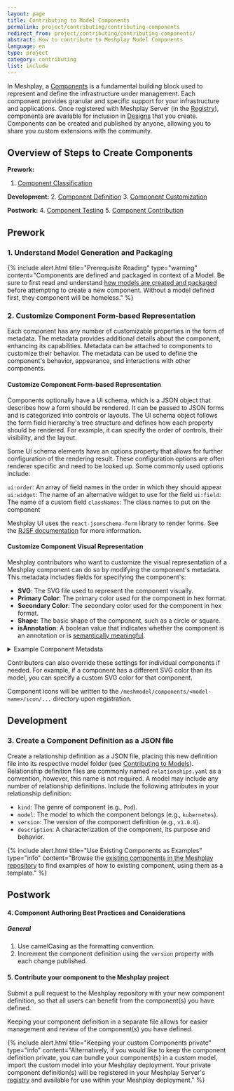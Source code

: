 ```yaml
---
layout: page
title: Contributing to Model Components
permalink: project/contributing/contributing-components
redirect_from: project/contributing/contributing-components/
abstract: How to contribute to Meshplay Model Components
language: en
type: project
category: contributing
list: include
---
```


In Meshplay, a [Components](/concepts/logical/components) is a fundamental building block used to represent and define the infrastructure under management. Each component provides granular and specific support for your infrastructure and applications. Once registered with Meshplay Server (in the [Registry](/concepts/logical/registry)), components are available for inclusion in [Designs](/concepts/logical/designs) that you create. Components can be created and published by anyone, allowing you to share you custom extensions with the community.

## Overview of Steps to Create Components

**Prework:**

<!-- 1. [Component Identification](#component-identification) -->
1. [Component Classification](#component-classification) 

**Development:**
2. [Component Definition](#component-definitions)
3. [Component Customization](#component-customization)

**Postwork:**
4. [Component Testing](#component-testing)
5. [Component Contribution](#component-contribution)

## Prework

<a id="component-classification"></a>

### 1. Understand Model Generation and Packaging

{% include alert.html title="Prerequisite Reading" type="warning" content="Components are defined and packaged in context of a Model. Be sure to first read and understand <a href='/project/contributing/contributing-models'>how models are created and packaged</a> before attempting to create a new component. Without a model defined first, they component will be homeless." %}

<a id="component-customization"></a>

### 2. Customize Component Form-based Representation

Each component has any number of customizable properties in the form of metadata. The metadata provides additional details about the component, enhancing its capabilities. Metadata can be attached to components to customize their behavior. The metadata can be used to define the component's behavior, appearance, and interactions with other components.

#### Customize Component Form-based Representation

Components optionally have a UI schema, which is a JSON object that describes how a form should be rendered. It can be passed to JSON forms and is categorized into controls or layouts. The UI schema object follows the form field hierarchy's tree structure and defines how each property should be rendered. For example, it can specify the order of controls, their visibility, and the layout.

Some UI schema elements have an options property that allows for further configuration of the rendering result. These configuration options are often renderer specific and need to be looked up. Some commonly used options include:

`ui:order`: An array of field names in the order in which they should appear
`ui:widget`: The name of an alternative widget to use for the field
`ui:field`: The name of a custom field
`classNames`: The class names to put on the component

Meshplay UI uses the `react-jsonschema-form` library to render forms. See the [RJSF documentation](https://rjsf-team.github.io/react-jsonschema-form/docs/) for more information.

#### Customize Component Visual Representation

Meshplay contributors who want to customize the visual representation of a Meshplay component can do so by modifying the component's metadata. This metadata includes fields for specifying the component's:

* **SVG**: The SVG file used to represent the component visually.
* **Primary Color**: The primary color used for the component in hex format.
* **Secondary Color**: The secondary color used for the component in hex format.
* **Shape**: The basic shape of the component, such as a circle or square.
* **isAnnotation**: A boolean value that indicates whether the component is an annotation or is [semantically meaningful]({{site.baseurl}}/concepts/logical/components).

<details>
<summary>Example Component Metadata</summary>
<pre><code class="highlight-json">
"metadata": {
   "capabilities": "",
   "defaultData": "",
   "genealogy": "",
   "isAnnotation": false,
   "isCustomResource": false,
   "isModelAnnotation": "FALSE",
   "isNamespaced": false,
   "logoURL": "Created by Meshplay Authors",
   "model": "kubernetes",
   "modelDisplayName": "Kubernetes",
   "primaryColor": "#326CE5",
   "secondaryColor": "#7aa1f0",
   "shape": "round-rectangle",
   "shapePolygonPoints": "",
   "status": "enabled",
   "styleOverrides": "{\"height\":\"22px\", \"width\":\"22px\", \"x\":\"8.5\", \"y\":\"7.5\"}",
   "styles": "{\"height\":\"22px\", \"width\":\"22px\", \"x\":\"8.5\", \"y\":\"7.5\"}",
   "subCategory": "",
   "svgColor": "\u003csvg width=\"90\" height=\"90\" viewBox=\"0 0 90 90\" fill=\"none\" xmlns=\"http://www.w3.org/2000/svg\"\u003e\n\u003cpath fill-rule=\"evenodd\" clip-rule=\"evenodd\" d=\"M41.0114 45.015C51.699 45.015 60.363 36.3512 60.363 25.6637C60.363 14.9763 51.699 6.3125 41.0114 6.3125C30.3239 6.3125 21.6599 14.9763 21.6599 25.6637C21.6599 36.3512 30.3239 45.015 41.0114 45.015ZM26.9841 46.0338C27.3733 45.9771 27.7668 46.0783 28.0996 46.2881C31.5844 48.484 36.0555 49.8036 40.931 49.8036C45.8346 49.8036 50.3289 48.4688 53.8223 46.2502C54.148 46.0434 54.5325 45.9405 54.9151 45.9897C64.2686 47.1911 71.4966 55.1832 71.4966 64.8635V72.3594C71.4966 78.7567 66.3106 83.9428 59.9132 83.9428H22.308C15.9107 83.9428 10.7246 78.7567 10.7246 72.3594V64.8635C10.7246 55.2946 17.7872 47.3752 26.9841 46.0338Z\" fill=\"#326CE5\"/\u003e\n\u003cpath fill-rule=\"evenodd\" clip-rule=\"evenodd\" d=\"M72.0356 82.4937C73.7201 80.3512 74.7249 77.649 74.7249 74.7122V64.0123C74.7249 55.9577 70.1245 48.9776 63.408 45.5561C72.7393 47.0963 79.8167 54.6562 79.7238 63.5783V72.0106C79.7238 76.766 76.5504 80.8211 72.0356 82.4937ZM63.6189 25.6633C63.6189 30.5769 62.1331 35.1434 59.5862 38.9381C66.2233 36.7133 71.0055 30.4442 71.0055 23.0581C71.0055 13.8103 63.5088 6.31348 54.261 6.31348C54.0822 6.31348 53.904 6.31628 53.7266 6.32184C59.7194 10.6542 63.6189 17.7034 63.6189 25.6633Z\" fill=\"#326CE5\"/\u003e\n\u003c/svg\u003e\n",
   "svgComplete": "",
   "svgWhite": "\u003csvg width=\"90\" height=\"90\" viewBox=\"0 0 90 90\" fill=\"none\" xmlns=\"http://www.w3.org/2000/svg\"\u003e\n\u003cpath fill-rule=\"evenodd\" clip-rule=\"evenodd\" d=\"M41.0114 45.015C51.699 45.015 60.363 36.3512 60.363 25.6637C60.363 14.9763 51.699 6.3125 41.0114 6.3125C30.3239 6.3125 21.6599 14.9763 21.6599 25.6637C21.6599 36.3512 30.3239 45.015 41.0114 45.015ZM26.9841 46.0338C27.3733 45.9771 27.7668 46.0783 28.0996 46.2881C31.5844 48.484 36.0555 49.8036 40.931 49.8036C45.8346 49.8036 50.3289 48.4688 53.8223 46.2502C54.148 46.0434 54.5325 45.9405 54.9151 45.9897C64.2686 47.1911 71.4966 55.1832 71.4966 64.8635V72.3594C71.4966 78.7567 66.3106 83.9428 59.9132 83.9428H22.308C15.9107 83.9428 10.7246 78.7567 10.7246 72.3594V64.8635C10.7246 55.2946 17.7872 47.3752 26.9841 46.0338Z\" fill=\"white\"/\u003e\n\u003cpath fill-rule=\"evenodd\" clip-rule=\"evenodd\" d=\"M72.0356 82.4937C73.7201 80.3512 74.7249 77.649 74.7249 74.7122V64.0123C74.7249 55.9577 70.1245 48.9776 63.408 45.5561C72.7393 47.0963 79.8167 54.6562 79.7238 63.5783V72.0106C79.7238 76.766 76.5504 80.8211 72.0356 82.4937ZM63.6189 25.6633C63.6189 30.5769 62.1331 35.1434 59.5862 38.9381C66.2233 36.7133 71.0055 30.4442 71.0055 23.0581C71.0055 13.8103 63.5088 6.31348 54.261 6.31348C54.0822 6.31348 53.904 6.31628 53.7266 6.32184C59.7194 10.6542 63.6189 17.7034 63.6189 25.6633Z\" fill=\"white\"/\u003e\n\u003c/svg\u003e\n"
  },
</code></pre>
</details>

Contributors can also override these settings for individual components if needed. For example, if a component has a different SVG color than its model, you can specify a custom SVG color for that component.

Component icons will be written to the `/meshmodel/components/<model-name>/icon/...` directory upon registration.

## Development

<a id="component-definitions"></a>

### 3. Create a Component Definition as a JSON file

Create a relationship definition as a JSON file, placing this new definition file into its respective model folder (see [Contributing to Models](./models)). Relationship definition files are commonly named  `relationships.yaml` as a convention, however, this name is not required. A model may include any number of relationship definitions. Include the following attributes in your relationship definition:

- `kind`: The genre of component (e.g., `Pod`).
- `model`: The model to which the component belongs (e.g., `kubernetes`).
- `version`: The version of the component definition (e.g., `v1.0.0`).
- `description`: A characterization of the component, its purpose and behavior.

{% include alert.html title="Use Existing Components as Examples" type="info" content="Browse the <a href='https://github.com/meshplay/meshplay/tree/master/server/meshmodel'>existing components in the Meshplay repository</a> to find examples of how to existing component, using them as a template." %}

## Postwork

<a id="component-testing"></a>

#### 4. Component Authoring Best Practices and Considerations

##### General

1. Use camelCasing as the formatting convention.
2. Increment the component definition using the `version` property with each change published.

<a class="anchorjs-link" id="component-contribution"></a>

#### 5. Contribute your component to the Meshplay project

Submit a pull request to the Meshplay repository with your new component definition, so that all users can benefit from the component(s) you have defined.

Keeping your component definition in a separate file allows for easier management and review of the component(s) you have defined.

{% include alert.html title="Keeping your custom Components private" type="info" content="Alternatively, if you would like to keep the component definition private, you can bundle your component(s) in a custom model, import the custom model into your Meshplay deployment. Your private component definition(s) will be registered in your Meshplay Server's <a href='/concepts/logical/registry'>registry</a> and available for use within your Meshplay deployment." %}
